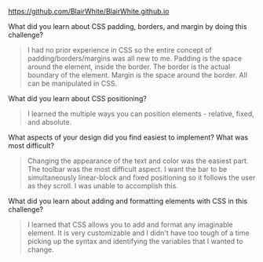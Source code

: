 https://github.com/BlairWhite/BlairWhite.github.io

What did you learn about CSS padding, borders, and margin by doing this challenge?
>I had no prior experience in CSS so the entire concept of padding/borders/margins was all new to me. Padding is the space around the element, inside the border. The border is the actual boundary of the element. Margin is the space around the border. All can be manipulated in CSS.

What did you learn about CSS positioning?
>I learned the multiple ways you can position elements - relative, fixed, and absolute.

What aspects of your design did you find easiest to implement? What was most difficult?
>Changing the appearance of the text and color was the easiest part. The toolbar was the most difficult aspect. I want the bar to be simultaneously linear-block and fixed positioning so it follows the user as they scroll. I was unable to accomplish this.

What did you learn about adding and formatting elements with CSS in this challenge?
> I learned that CSS allows you to add and format any imaginable element. It is very customizable and I didn't have too tough of a time picking up the syntax and identifying the variables that I wanted to change.